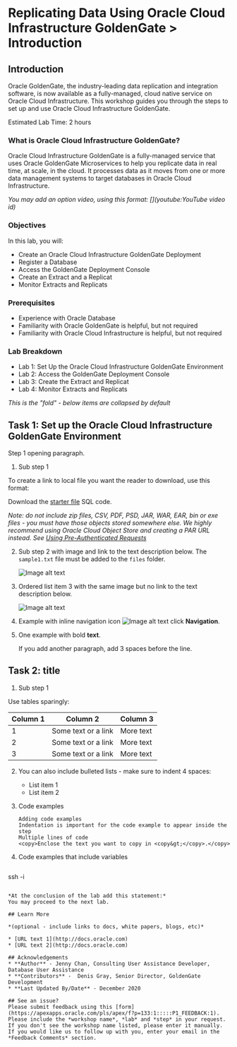 # Replicating Data Using Oracle Cloud Infrastructure GoldenGate > Introduction
## Introduction

Oracle GoldenGate, the industry-leading data replication and integration software, is now available as a fully-managed, cloud native service on Oracle Cloud Infrastructure. This workshop guides you through the steps to set up and use Oracle Cloud Infrastructure GoldenGate.

Estimated Lab Time: 2 hours

### What is Oracle Cloud Infrastructure GoldenGate?
Oracle Cloud Infrastructure GoldenGate is a fully-managed service that uses Oracle GoldenGate Microservices to help you replicate data in real time, at scale, in the cloud. It processes data as it moves from one or more data management systems to target databases in Oracle Cloud Infrastructure.

*You may add an option video, using this format: [](youtube:YouTube video id)*

  [](youtube:zNKxJjkq0Pw)

### Objectives

In this lab, you will:
* Create an Oracle Cloud Infrastructure GoldenGate Deployment
* Register a Database
* Access the GoldenGate Deployment Console
* Create an Extract and a Replicat
* Monitor Extracts and Replicats

### Prerequisites

* Experience with Oracle Database
* Familiarity with Oracle GoldenGate is helpful, but not required
* Familiarity with Oracle Cloud Infrastructure is helpful, but not required

### Lab Breakdown

* Lab 1: Set Up the Oracle Cloud Infrastructure GoldenGate Environment
* Lab 2: Access the GoldenGate Deployment Console
* Lab 3: Create the Extract and Replicat
* Lab 4: Monitor Extracts and Replicats

*This is the "fold" - below items are collapsed by default*

## Task 1: Set up the Oracle Cloud Infrastructure GoldenGate Environment

Step 1 opening paragraph.

1. Sub step 1

  To create a link to local file you want the reader to download, use this format:

  Download the [starter file](files/starter-file.sql) SQL code.

  *Note: do not include zip files, CSV, PDF, PSD, JAR, WAR, EAR, bin or exe files - you must have those objects stored somewhere else. We highly recommend using Oracle Cloud Object Store and creating a PAR URL instead. See [Using Pre-Authenticated Requests](https://docs.cloud.oracle.com/en-us/iaas/Content/Object/Tasks/usingpreauthenticatedrequests.htm)*

2. Sub step 2 with image and link to the text description below. The `sample1.txt` file must be added to the `files` folder.

    ![Image alt text](images/sample1.png "Image title")

3. Ordered list item 3 with the same image but no link to the text description below.

    ![Image alt text](images/sample1.png)

4. Example with inline navigation icon ![Image alt text](images/sample2.png) click **Navigation**.

5. One example with bold **text**.

   If you add another paragraph, add 3 spaces before the line.

## Task 2: title

1. Sub step 1

  Use tables sparingly:

  | Column 1 | Column 2 | Column 3 |
  | --- | --- | --- |
  | 1 | Some text or a link | More text  |
  | 2 |Some text or a link | More text |
  | 3 | Some text or a link | More text |

2. You can also include bulleted lists - make sure to indent 4 spaces:

    - List item 1
    - List item 2

3. Code examples

    ```
    Adding code examples
  	Indentation is important for the code example to appear inside the step
    Multiple lines of code
  	<copy>Enclose the text you want to copy in <copy&gt;</copy>.</copy>
    ```

4. Code examples that include variables

	```
  <copy>ssh -i <ssh-key-file></copy>
  ```

*At the conclusion of the lab add this statement:*
You may proceed to the next lab.

## Learn More

*(optional - include links to docs, white papers, blogs, etc)*

* [URL text 1](http://docs.oracle.com)
* [URL text 2](http://docs.oracle.com)

## Acknowledgements
* **Author** - Jenny Chan, Consulting User Assistance Developer, Database User Assistance
* **Contributors** -  Denis Gray, Senior Director, GoldenGate Development
* **Last Updated By/Date** - December 2020

## See an issue?
Please submit feedback using this [form](https://apexapps.oracle.com/pls/apex/f?p=133:1:::::P1_FEEDBACK:1). Please include the *workshop name*, *lab* and *step* in your request.  If you don't see the workshop name listed, please enter it manually. If you would like us to follow up with you, enter your email in the *Feedback Comments* section.

